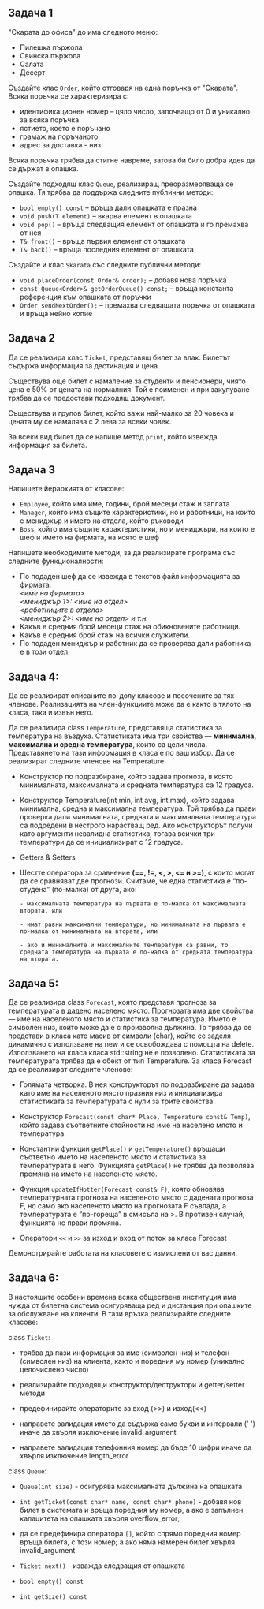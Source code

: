 ## Задача 1

"Скарата до офиса" до има следното меню:

- Пилешка пържола
- Свинска пържола
- Салата
- Десерт

Създайте клас `Order`, който отговаря на една поръчка от "Скарата". Всяка поръчка се характеризира с:

- идентификационен номер – цяло число, започващо от 0 и уникално за всяка поръчка
- ястието, което е поръчано
- грамаж на поръчаното;
- адрес за доставка - низ

Всяка поръчка трябва да стигне навреме, затова би било добра идея да се държат в опашка.

Създайте подходящ клас `Queue`, реализиращ преоразмеряваща се опашка. Тя трябва да поддържа следните публични методи:

- `bool empty() const` – връща дали опашката е празна
- `void push(T element)` – вкарва елемент в опашката
- `void pop()` – връща следващия елемент от опашката и го премахва от нея
- `T& front()` – връща първия елемент от опашката
- `T& back()` – връща последния елемент от опашката

Създайте и клас `Skarata` със следните публични методи:

- `void placeOrder(const Order& order);` – добавя нова поръчка
- `const Queue<Order>& getOrderQueue() const;` – връща константа референция към опашката от поръчки
- `Order sendNextOrder();` – премахва следващата поръчка от опашката и връща нейно копие

## Задача 2

Да се реализира клас `Ticket`, представящ билет за влак.
Билетът съдържа информация за дестинация и цена.

Съществува още билет с намаление за студенти и пенсионери,
чиято цена е 50% от цената на нормалния. Той е поименен и при закупуване трябва
да се предостави подходящ документ.

Съществува и групов билет, който важи най-малко за 20 човека
и цената му се намалява с 2 лева за всеки човек.

За всеки вид билет да се напише метод `print`, който извежда информация за
билета.

## Задача 3

Напишете йерархията от класове:

- `Employee`, който има име, години, брой месеци стаж и заплата
- `Manager`, който има същите характеристики, но и работници, на които е мениджър и името на отдела,
  който ръководи
- `Boss`, който има същите характеристики, но и мениджъри, на които е шеф и името на фирмата, на която е шеф

Напишете необходимите методи, за да реализирате програма със следните функционалности:

- По подаден шеф да се извежда в текстов файл информацията за фирмата:  
  _<име на фирмата>_  
  _<мениджър 1>: <име на отдел>_  
  _<работниците в отдела>_  
  _<мениджър 2>: <име на отдел> и т.н._
- Какъв е средния брой месеци стаж на обикновените работници.
- Какъв е средния брой стаж на всички служители.
- По подаден мениджър и работник да се проверява дали работника е в този отдел

## Задача 4:

Да се реализират описаните по-долу класове и посочените за тях членове. Реализацията на член-функциите може да е както в тялото на класа, така и извън него.

Да се реализира class `Temperature`, представяща статистика за температура на въздуха. Статистиката има три свойства — **минимална, максимална и средна
температура**, които са цели числа. Представянето на тази информация в класа е по ваш избор. Да се реализират следните членове на Temperature:

- Конструктор по подразбиране, който задава прогноза, в която минималната, максималната и средната температура са 12 градуса.

- Конструктор Temperature(int min, int avg, int max), който задава минимална, средна и максимална температура. Той трябва да прави проверка дали минималната, средната и максималната температура са подредени в нестрого нарастващ ред. Ако конструкторът получи като аргументи невалидна статистика, тогава всички три температури да се инициализират с 12 градуса.

- Getters & Setters

- Шестте оператора за сравнение **(==, !=, <, >, <= и >=)**, с които могат да се сравняват две прогнози. Считаме, че една статистика е “по-студена” (по-малка) от
  друга, ако:

      - максималната температура на първата е по-малка от максималната втората, или

      - имат равни максимални температури, но минималната на първата е по-малка от минималната на втората, или

      - ако и минималните и максималните температури са равни, то средната температура на първата е по-малка от средната температура на втората.

## Задача 5:

Да се реализира class `Forecast`, която представя прогноза за температурата в дадено населено място. Прогнозата има две свойства — име на населеното място и статистика за температура. Името е символен низ, който може да е с произволна дължина. То трябва да се представи в класа като масив от символи (char), който се заделя динамично с използване на new и се освобождава с помощта на delete. Използването на класа класа std::string не е позволено. Статистиката за температурата трябва да е обект от тип Temperature. За класа Forecast да се реализират следните членове:

- Голямата четворка. В нея конструкторът по подразбиране да задава като име на населеното място празния низ и инициализира статистиката за температурата с нули за трите свойства.

- Конструктор `Forecast(const char* Place, Temperature const& Temp)`, който задава съответните стойности на име на населено място и температура.

- Константни функции `getPlace()` и `getTemperature()` връщащи съответно името на населеното място и статистика за температурата в него. Функцията `getPlace()` не трябва да позволява промяна на името на населеното място.

- Функция `updateIfHotter(Forecast const& F)`, която обновява температурната прогноза на населеното място с дадената прогноза F, но само ако населеното място на прогнозата F съвпада, а температурата е “по-гореща” в смисъла на >. В противен случай, функцията не прави промяна.

- Оператори `<<` и `>>` за изход и вход от поток за класа Forecast

Демонстрирайте работата на класовете с измислени от вас данни.

## Задача 6:

В настоящите особени времена всяка обществена институция има нужда от билетна система осигуряваща ред и дистанция при опашките за обслужване на клиенти. В тази връзка реализирайте следните класове:

class `Ticket`:

- трябва да пази информация за име (символен низ) и телефон (символен низ) на клиента, както и поредния му номер (уникално целочислено число)

- реализирайте подходящи конструктор/деструктори и getter/setter методи

- предефинирайте операторите за вход (>>) и изход(<<)

- направете валидация името да съдържа само букви и интервали (' ') иначе да хвърля изключение invalid_argument

- направете валидация телефонния номер да бъде 10 цифри иначе да хвърля изключение length_error

class `Queue`:

- `Queue(int size)` - осигурява максималната дължина на опашката

- `int getTicket(const char* name, const char* phone)` - добавя нов билет в системата и връща поредния му номер, а ако е запълнен капацитета на опашката хвърля overflow_error;

- да се предефинира оператора `[]`, който спрямо поредния номер връща билета, с този номер; а ако няма намерен билет хвърля invalid_argument

- `Ticket next()` - изважда следващия от опашката

- `bool empty() const`

- `int getSize() const`
